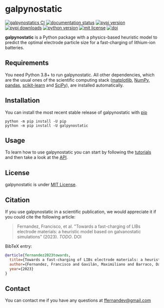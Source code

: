 # galpynostatic

[![galpynostatics CI](https://github.com/fernandezfran/galpynostatic/actions/workflows/CI.yml/badge.svg)](https://github.com/fernandezfran/galpynostatic/actions/workflows/CI.yml)
[![documentation status](https://readthedocs.org/projects/galpynostatic/badge/?version=latest)](https://galpynostatic.readthedocs.io/en/latest/?badge=latest)
[![pypi version](https://img.shields.io/pypi/v/galpynostatic)](https://pypi.org/project/galpynostatic/)
[![pypi downloads](https://img.shields.io/pypi/dw/galpynostatic?label=PyPI%20Downloads)](https://pypistats.org/packages/galpynostatic)
[![python version](https://img.shields.io/badge/python-3.8%2B-77b7fe)](https://www.python.org/)
[![mit license](https://img.shields.io/badge/License-MIT-fcf695)](https://github.com/fernandezfran/galpynostatic/blob/main/LICENSE)
[![doi](https://img.shields.io/badge/doi-TODO-b19cd9)](https://www.doi.org/)

**galpynostatic** is a Python package with a physics-based heuristic model to 
predict the optimal electrode particle size for a fast-charging of lithium-ion
batteries.


## Requirements

You need Python 3.8+ to run galpynostatic. All other dependencies, which are the 
usual ones of the scientific computing stack
([matplotlib](https://matplotlib.org/), [NumPy](https://numpy.org/), 
[pandas](https://pandas.pydata.org/), [scikit-learn](https://scikit-learn.org/) 
and [SciPy](https://scipy.org/)), are installed automatically.


## Installation

You can install the most recent stable release of galpynostatic with 
[pip](https://pip.pypa.io/en/latest/)

```
python -m pip install -U pip
python -m pip install -U galpynostatic
```


## Usage

To learn how to use galpynostatic you can start by following the 
[tutorials](https://galpynostatic.readthedocs.io/en/latest/tutorials/index.html)
and then take a look at the [API](https://galpynostatic.readthedocs.io/en/latest/api.html).


## License

galpynostatic is under 
[MIT License](https://github.com/fernandezfran/galpynostatic/blob/main/LICENSE).


## Citation

If you use galpynostatic in a scientific publication, we would appreciate it if 
you could cite the following article:

> Fernandez, Francisco, et al. "Towards a fast-charging of LIBs electrode 
> materials: a heuristic model based on galvanostatic simulations" (2023). 
> _TODO_. DOI

BibTeX entry:

```bibtex
@article{fernandez2023towards,
  title={Towards a fast-charging of LIBs electrode materials: a heuristic model based on galvanostatic simulations},
  author={Fernandez, Francisco and Gavilán, Maximiliano and Barraco, Daniel and Visintín, Aldo and Ein-Eli, Yair and Leiva, Ezequiel},
  year={2023}
}
```


## Contact

You can contact me if you have any questions at <ffernandev@gmail.com>
